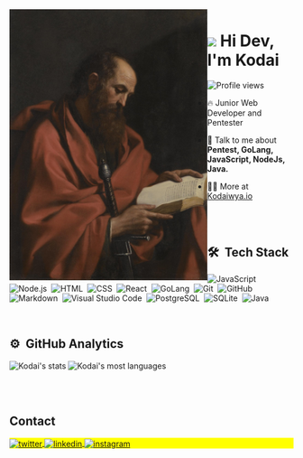 <img align="left" height="480em" src="./assets/Apostolo_Paulo.jpg"/>
<h1 align="left"><img src="https://raw.githubusercontent.com/kaueMarques/kaueMarques/master/hi.gif" height="30px"> Hi Dev, I'm Kodai </h1>
<p align="left"> <img src="https://komarev.com/ghpvc/?username=Kodaiwya&color=red" alt="Profile views" /> </p>

- 🔥 Junior Web Developer and Pentester

- 💬 Talk to me about **Pentest, GoLang, JavaScript, NodeJs, Java.**

- 👨‍💻 More at [Kodaiwya.io](https://Kodaiwya.github.io)

<br><br>

## 🛠 &nbsp;Tech Stack

![JavaScript](https://img.shields.io/badge/-JavaScript-05122A?style=flat&logo=javascript)&nbsp;
![Node.js](https://img.shields.io/badge/-Node.js-05122A?style=flat&logo=node.js)&nbsp;
![HTML](https://img.shields.io/badge/-HTML-05122A?style=flat&logo=HTML5)&nbsp;
![CSS](https://img.shields.io/badge/-CSS-05122A?style=flat&logo=CSS3&logoColor=1572B6)&nbsp;
![React](https://img.shields.io/badge/-React-05122A?style=flat&logo=react)&nbsp;
![GoLang](https://img.shields.io/badge/-GoLang-05122A?style=flat&logo=go)&nbsp;
![Git](https://img.shields.io/badge/-Git-05122A?style=flat&logo=git)&nbsp;
![GitHub](https://img.shields.io/badge/-GitHub-05122A?style=flat&logo=github)&nbsp;
![Markdown](https://img.shields.io/badge/-Markdown-05122A?style=flat&logo=markdown&logoColor=5C4033)&nbsp;
![Visual Studio Code](https://img.shields.io/badge/-Visual%20Studio%20Code-05122A?style=flat&logo=visual-studio-code&logoColor=007ACC)&nbsp;
![PostgreSQL](https://img.shields.io/badge/-PostgreSQL-05122A?style=flat&logo=postgresql)&nbsp;
![SQLite](https://img.shields.io/badge/-SQLite-05122A?style=flat&logo=sqlite)&nbsp;
![Java](https://img.shields.io/badge/-Java-05122A?style=flat&logo=oracle)&nbsp;

<br>

## ⚙️ &nbsp;GitHub Analytics

<p align="left">
<img width="530em" src="https://github-readme-stats.vercel.app/api?username=Kodaiwya&show_icons=true&theme=vision-friendly-dark" alt="Kodai's stats"/>
<img width="530em" src="https://github-readme-stats.vercel.app/api/top-langs/?username=Kodaiwya&layout=compact&theme=vision-friendly-dark" alt="Kodai's most languages"/>
</p>

<br><br>

## Contact

<p align="left" style="background:yellow">
<a href="https://twitter.com/Kodaiwya" target="_blank">
  <img align="center" src="https://img.shields.io/badge/-Kodaiwya-05122A?style=flat&logo=twitter" alt="twitter"/>  
</a>
<a href="https://www.linkedin.com/in/Kodaiwya" target="_blank">
  <img align="center" src="https://img.shields.io/badge/-Kodaiwya-05122A?style=flat&logo=linkedin" alt="linkedin"/>
</a>
<a href="https://instagram.com/Kodaiwya" target="_blank">
 <img align="center" src="https://img.shields.io/badge/-Kodaiwya-05122A?style=flat&logo=instagram" alt="instagram"/>
</a>
</p>

